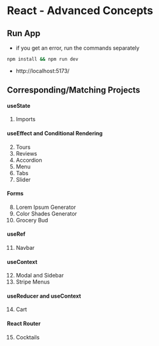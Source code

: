 <!-- leetcode, react, data analytic, postre, vue, dev stuff -->
<!-- leetcode, react, data analytic, postre, vue -->
<!-- leetcode, react, data analytic, postre, vue, dev stuff -->
<!-- leetcode, react, data analytic, postre, vue -->
<!-- leetcode, react, data analytic, postre, vue, dev stuff -->
<!-- leetcode, react, data analytic, postre, vue -->
<!-- leetcode, react, data analytic, postre, vue, dev stuff -->
<!-- leetcode, react, data analytic, postre, vue -->
<!-- leetcode, react, data analytic, postre, vue, dev stuff -->
<!-- leetcode, react, data analytic, postre, vue -->
<!-- leetcode, react, data analytic, postre, vue, dev stuff -->
<!-- leetcode, react, data analytic, postre, vue -->
<!-- leetcode, react, data analytic, postre, vue, dev stuff -->
<!-- leetcode, react, data analytic, postre, vue -->
<!-- leetcode, react, data analytic, postre, vue, dev stuff -->
<!-- leetcode, react, data analytic, postre, vue -->
<!-- leetcode, react, data analytic, postre, vue, dev stuff -->
<!-- leetcode, react, data analytic, postre, vue -->
<!-- leetcode, react, data analytic, postre, vue, dev stuff -->
<!-- leetcode, react, data analytic, postre, vue -->
<!-- leetcode, react, data analytic, postre, vue, dev stuff -->
<!-- leetcode, react, data analytic, postre, vue -->
<!-- leetcode, react, data analytic, postre, vue, dev stuff -->
<!-- leetcode, react, data analytic, postre, vue -->
<!-- leetcode, react, data analytic, postre, vue, dev stuff -->
<!-- leetcode, react, data analytic, postre, vue -->
<!-- leetcode, react, data analytic, postre, vue, dev stuff -->
<!-- leetcode, react, data analytic, postre, vue -->
<!-- leetcode, react, data analytic, postre, vue, dev stuff -->
<!-- leetcode, react, data analytic, postre, vue -->
<!-- leetcode, react, data analytic, postre, vue, dev stuff -->
<!-- leetcode, react, data analytic, postre, vue -->
<!-- leetcode, react, data analytic, postre, vue, dev stuff -->
<!-- leetcode, react, data analytic, postre, vue -->
<!-- leetcode, react, data analytic, postre, vue, dev stuff -->
<!-- leetcode, react, data analytic, postre, vue -->
<!-- leetcode, react, data analytic, postre, vue, dev stuff -->
<!-- leetcode, react, data analytic, postre, vue -->
<!-- leetcode, react, data analytic, postre, vue, dev stuff -->
<!-- leetcode, react, data analytic, postre, vue -->
<!-- leetcode, react, data analytic, postre, vue, dev stuff -->
<!-- leetcode, react, data analytic, postre, vue -->
<!-- leetcode, react, data analytic, postre, vue, dev stuff -->
<!-- leetcode, react, data analytic, postre, vue -->
<!-- leetcode, react, data analytic, postre, vue, dev stuff -->
<!-- leetcode, react, data analytic, postre, vue -->
<!-- leetcode, react, data analytic, postre, vue, dev stuff -->
<!-- leetcode, react, data analytic, postre, vue -->
<!-- leetcode, react, data analytic, postre, vue, dev stuff -->
<!-- leetcode, react, data analytic, postre, vue -->
<!-- leetcode, react, data analytic, postre, vue, dev stuff -->
<!-- leetcode, react, data analytic, postre, vue -->
<!-- leetcode, react, data analytic, postre, vue, dev stuff -->
<!-- leetcode, react, data analytic, postre, vue -->
<!-- leetcode, react, data analytic, postre, vue, dev stuff -->
<!-- leetcode, react, data analytic, postre, vue -->
<!-- leetcode, react, data analytic, postre, vue, dev stuff -->
<!-- leetcode, react, data analytic, postre, vue -->
<!-- leetcode, react, data analytic, postre, vue, dev stuff -->
<!-- leetcode, react, data analytic, postre, vue -->
<!-- leetcode, react, data analytic, postre, vue, dev stuff -->
<!-- leetcode, react, data analytic, postre, vue -->
<!-- leetcode, react, data analytic, postre, vue, dev stuff -->
<!-- leetcode, react, data analytic, postre, vue -->
<!-- leetcode, react, data analytic, postre, vue, dev stuff -->
<!-- leetcode, react, data analytic, postre, vue -->
<!-- leetcode, react, data analytic, postre, vue, dev stuff -->
<!-- leetcode, react, data analytic, postre, vue -->
<!-- leetcode, react, data analytic, postre, vue, dev stuff -->
<!-- leetcode, react, data analytic, postre, vue -->
<!-- leetcode, react, data analytic, postre, vue, dev stuff -->
<!-- leetcode, react, data analytic, postre, vue -->
<!-- leetcode, react, data analytic, postre, vue, dev stuff -->
<!-- leetcode, react, data analytic, postre, vue -->
<!-- leetcode, react, data analytic, postre, vue, dev stuff -->
<!-- leetcode, react, data analytic, postre, vue -->
<!-- leetcode, react, data analytic, postre, vue, dev stuff -->
<!-- leetcode, react, data analytic, postre, vue -->
<!-- leetcode, react, data analytic, postre, vue, dev stuff -->
<!-- leetcode, react, data analytic, postre, vue -->
<!-- leetcode, react, data analytic, postre, vue, dev stuff -->
<!-- leetcode, react, data analytic, postre, vue -->
<!-- leetcode, react, data analytic, postre, vue, dev stuff -->
<!-- leetcode, react, data analytic, postre, vue -->
<!-- leetcode, react, data analytic, postre, vue, dev stuff -->
<!-- leetcode, react, data analytic, postre, vue -->
<!-- leetcode, react, data analytic, postre, vue, dev stuff -->
<!-- leetcode, react, data analytic, postre, vue -->
<!-- leetcode, react, data analytic, postre, vue, dev stuff -->
<!-- leetcode, react, data analytic, postre, vue -->
<!-- leetcode, react, data analytic, postre, vue, dev stuff -->
<!-- leetcode, react, data analytic, postre, vue -->
<!-- leetcode, react, data analytic, postre, vue, dev stuff -->
<!-- leetcode, react, data analytic, postre, vue -->
<!-- leetcode, react, data analytic, postre, vue, dev stuff -->
<!-- leetcode, react, data analytic, postre, vue -->
<!-- leetcode, react, data analytic, postre, vue, dev stuff -->
<!-- leetcode, react, data analytic, postre, vue -->
<!-- leetcode, react, data analytic, postre, vue, dev stuff -->
<!-- leetcode, react, data analytic, postre, vue -->
<!-- leetcode, react, data analytic, postre, vue, dev stuff -->
<!-- leetcode, react, data analytic, postre, vue -->
<!-- leetcode, react, data analytic, postre, vue, dev stuff -->
<!-- leetcode, react, data analytic, postre, vue -->
<!-- leetcode, react, data analytic, postre, vue, dev stuff -->
<!-- leetcode, react, data analytic, postre, vue -->
<!-- leetcode, react, data analytic, postre, vue, dev stuff -->
<!-- leetcode, react, data analytic, postre, vue -->
<!-- leetcode, react, data analytic, postre, vue, dev stuff -->
<!-- leetcode, react, data analytic, postre, vue -->
<!-- leetcode, react, data analytic, postre, vue, dev stuff -->
<!-- leetcode, react, data analytic, postre, vue -->
<!-- leetcode, react, data analytic, postre, vue, dev stuff -->
<!-- leetcode, react, data analytic, postre, vue -->
<!-- leetcode, react, data analytic, postre, vue, dev stuff -->
<!-- leetcode, react, data analytic, postre, vue -->
<!-- leetcode, react, data analytic, postre, vue, dev stuff -->
<!-- leetcode, react, data analytic, postre, vue -->
<!-- leetcode, react, data analytic, postre, vue, dev stuff -->
<!-- leetcode, react, data analytic, postre, vue -->
<!-- leetcode, react, data analytic, postre, vue, dev stuff -->
<!-- leetcode, react, data analytic, postre, vue -->
<!-- leetcode, react, data analytic, postre, vue, dev stuff -->
<!-- leetcode, react, data analytic, postre, vue -->
<!-- leetcode, react, data analytic, postre, vue, dev stuff -->
<!-- leetcode, react, data analytic, postre, vue -->
<!-- leetcode, react, data analytic, postre, vue, dev stuff -->
<!-- leetcode, react, data analytic, postre, vue -->
<!-- leetcode, react, data analytic, postre, vue, dev stuff -->
<!-- leetcode, react, data analytic, postre, vue -->
<!-- leetcode, react, data analytic, postre, vue, dev stuff -->
<!-- leetcode, react, data analytic, postre, vue -->
<!-- leetcode, react, data analytic, postre, vue, dev stuff -->
<!-- leetcode, react, data analytic, postre, vue -->
<!-- leetcode, react, data analytic, postre, vue, dev stuff -->
<!-- leetcode, react, data analytic, postre, vue -->
<!-- leetcode, react, data analytic, postre, vue, dev stuff -->
<!-- leetcode, react, data analytic, postre, vue -->
<!-- leetcode, react, data analytic, postre, vue, dev stuff -->
<!-- leetcode, react, data analytic, postre, vue -->
<!-- leetcode, react, data analytic, postre, vue, dev stuff -->
<!-- leetcode, react, data analytic, postre, vue -->
<!-- leetcode, react, data analytic, postre, vue, dev stuff -->
<!-- leetcode, react, data analytic, postre, vue -->
<!-- leetcode, react, data analytic, postre, vue, dev stuff -->
<!-- leetcode, react, data analytic, postre, vue -->
<!-- leetcode, react, data analytic, postre, vue, dev stuff -->
<!-- leetcode, react, data analytic, postre, vue -->
<!-- leetcode, react, data analytic, postre, vue, dev stuff -->
<!-- leetcode, react, data analytic, postre, vue -->
<!-- leetcode, react, data analytic, postre, vue, dev stuff -->
<!-- leetcode, react, data analytic, postre, vue -->
<!-- leetcode, react, data analytic, postre, vue, dev stuff -->
<!-- leetcode, react, data analytic, postre, vue -->
<!-- leetcode, react, data analytic, postre, vue, dev stuff -->
<!-- leetcode, react, data analytic, postre, vue -->

# React - Advanced Concepts

## Run App

- if you get an error, run the commands separately

```sh
npm install && npm run dev
```

- http://localhost:5173/

## Corresponding/Matching Projects

#### useState

1. Imports

#### useEffect and Conditional Rendering

2. Tours
3. Reviews
4. Accordion
5. Menu
6. Tabs
7. Slider

#### Forms

8. Lorem Ipsum Generator
9. Color Shades Generator
10. Grocery Bud

#### useRef

11. Navbar

#### useContext

12. Modal and Sidebar
13. Stripe Menus

#### useReducer and useContext

14. Cart

#### React Router

15. Cocktails
